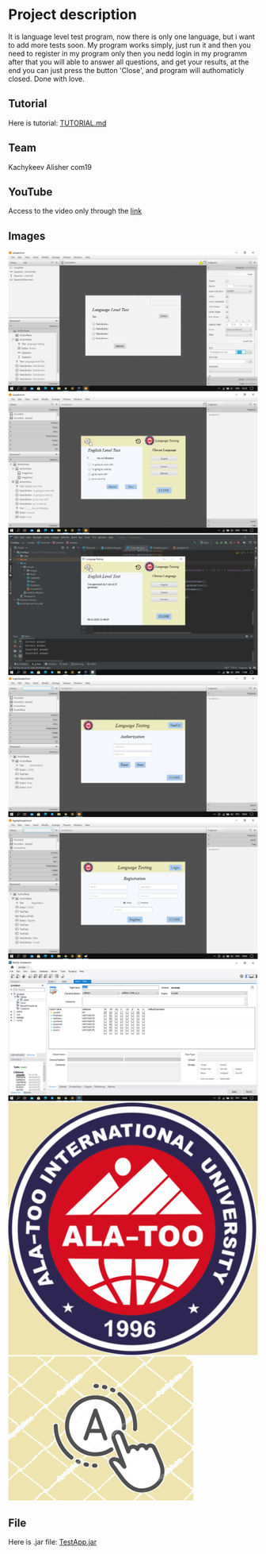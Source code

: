 # Project description
It is language level test program, now there is only one language, but i want to add more tests soon. 
My program works simply, just run it and then you need to register in my program only then you nedd login in my programm after that you will able to answer all questions, and get your results, at the end you can just press the button 'Close', and program will authomaticly closed. Done with love.
## Tutorial
Here is tutorial: [TUTORIAL.md](TUTORIAL.md)
## Team
Kachykeev Alisher com19
## YouTube
Access to the video only through the [link](https://youtu.be/4C8ru101PKE)
## Images
![it is how i started](src/sample/Images/starts.png)
![it is how i finished](src/sample/Images/ends.png)
![it is how its looks as application](src/sample/Images/final.png)
![it is login page](src/sample/Images/loginpage.png)
![it is signup page](src/sample/Images/signuppage.png)
![it is mySQL database page](src/sample/Images/database.png)
![logo alatoo](src/sample/Images/alatoo.png)
![logo](src/sample/Images/test.png)
## File
Here is .jar file: [TestApp.jar](TestApp.jar)

